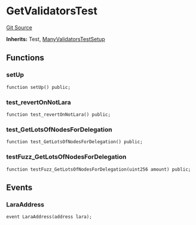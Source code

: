 # GetValidatorsTest
[Git Source](https://github.com-VargaElod23/Lara-staking/liquid-staking/blob/93907a3b8fb9a6839cf7eb3e681388f7e558b230/contracts/test/GetValidators.t.sol)

**Inherits:**
Test, [ManyValidatorsTestSetup](/contracts/test/SetUpLotsOfValidators.t.sol/abstract.ManyValidatorsTestSetup.md)


## Functions
### setUp


```solidity
function setUp() public;
```

### test_revertOnNotLara


```solidity
function test_revertOnNotLara() public;
```

### test_GetLotsOfNodesForDelegation


```solidity
function test_GetLotsOfNodesForDelegation() public;
```

### testFuzz_GetLotsOfNodesForDelegation


```solidity
function testFuzz_GetLotsOfNodesForDelegation(uint256 amount) public;
```

## Events
### LaraAddress

```solidity
event LaraAddress(address lara);
```

